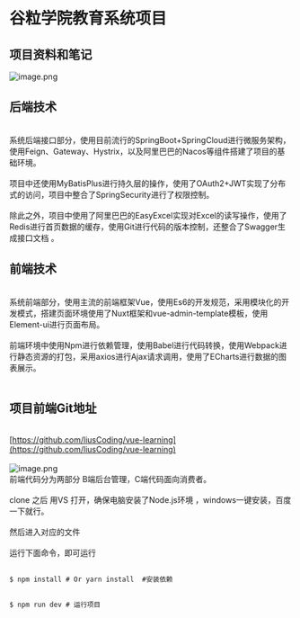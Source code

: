 # 谷粒学院教育系统项目


<a name="krVom"></a>
## 项目资料和笔记
![image.png](https://cdn.nlark.com/yuque/0/2020/png/440247/1589105174034-2fd543cb-6ed5-4cb1-b5be-f487ecfcfb09.png#align=left&display=inline&height=434&margin=%5Bobject%20Object%5D&name=image.png&originHeight=434&originWidth=643&size=34793&status=done&style=none&width=643)<br />

<a name="543517e1"></a>
## 后端技术

<br />系统后端接口部分，使用目前流行的SpringBoot+SpringCloud进行微服务架构，使用Feign、Gateway、Hystrix，以及阿里巴巴的Nacos等组件搭建了项目的基础环境。<br />
<br />项目中还使用MyBatisPlus进行持久层的操作，使用了OAuth2+JWT实现了分布式的访问，项目中整合了SpringSecurity进行了权限控制。<br />
<br />除此之外，项目中使用了阿里巴巴的EasyExcel实现对Excel的读写操作，使用了Redis进行首页数据的缓存，使用Git进行代码的版本控制，还整合了Swagger生成接口文档 。<br />

<a name="40d75c2c"></a>
## 前端技术

<br />系统前端部分，使用主流的前端框架Vue，使用Es6的开发规范，采用模块化的开发模式，搭建页面环境使用了Nuxt框架和vue-admin-template模板，使用Element-ui进行页面布局。<br />
<br />前端环境中使用Npm进行依赖管理，使用Babel进行代码转换，使用Webpack进行静态资源的打包，采用axios进行Ajax请求调用，使用了ECharts进行数据的图表展示。<br />
<br />

<a name="PnFWM"></a>
## 项目前端Git地址

<br />[https://github.com/liusCoding/vue-learning](https://github.com/liusCoding/vue-learning)<br />
<br />![image.png](https://cdn.nlark.com/yuque/0/2020/png/440247/1589720485177-acae8821-ac26-4a28-bdf4-cdfd6d0b8c71.png#align=left&display=inline&height=583&margin=%5Bobject%20Object%5D&name=image.png&originHeight=583&originWidth=1156&size=69184&status=done&style=none&width=1156)<br />前端代码分为两部分 B端后台管理，C端代码面向消费者。<br />
<br />clone 之后 用VS 打开，确保电脑安装了Node.js环境 ，windows一键安装，百度一下就行。<br />
<br />然后进入对应的文件  <br />
<br />运行下面命令，即可运行
```

$ npm install # Or yarn install  #安装依赖


$ npm run dev # 运行项目
